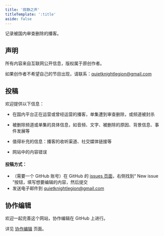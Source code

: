 ```yaml
---
title: '寂静之声'
titleTemplate: ':title'
aside: false
---
```


记录被国内审查删除的播客。

<style>

#pod-list {
  display: none;
}
@media only screen and (max-width: 959px) {
  #pod-list {
    display: block;
  }
}

</style>

<div id="pod-list">

<b>播客列表</b>

- [剩余价值SurplusValue](/podcasts/surplusvalue)
- [忽左忽右](/podcasts/leftright)
- [展开讲讲](/podcasts/zhankaijiangjiang)
- [反派影评](/podcasts/fanpaiyingping)
- [Steve说](/podcasts/steve)
- [翻转电台](/podcasts/flipradio)
- [塔可冲司机](/podcasts/tarkochonsky)
- [海马星球](/podcasts/seahorseplanet)
- [不可理论](/podcasts/bukelilun)
- [共识沙龙](/podcasts/gongshishalong)

</div>

## 声明

所有内容来自互联网公开信息，版权属于原创作者。

如果创作者不希望自己的节目出现，请联系：quietknightlegion@gmail.com

## 投稿

欢迎提供以下信息：

- 在国内平台正在运营或曾经运营的播客，单集遭到审查删除，或频道被封杀

- 被删除频道或单集的具体信息，如音频、文字、被删除的原因、背景信息、事件发展等

- 值得补充的信息：播客的收听渠道、社交媒体链接等

- 网站中的内容错误

#### 投稿方式：
- （需要一个 GitHub 账号）在 GitHub 的 [issues 页面]()，右侧找到“ New issue ”按钮，填写想要编辑的内容，然后提交
- 发送电子邮件到 quietknightlegion@gmail.com

## 协作编辑

欢迎一起完善这个网站，协作编辑在 GitHub 上进行。

详见 [协作编辑](./collaborate) 页面。